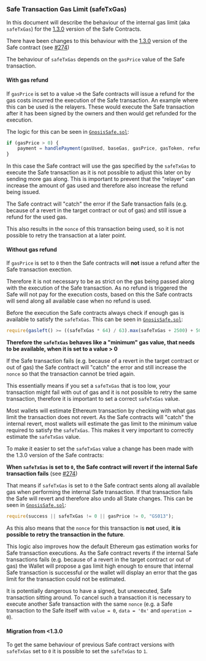 ### Safe Transaction Gas Limit (safeTxGas)
In this document will describe the behaviour of the internal gas limit (aka `safeTxGas`) for the [1.3.0](https://github.com/safe-global/safe-contracts/releases/tag/v1.3.0-libs.0) version of the Safe Contracts.

There have been changes to this behaviour with the [1.3.0](https://github.com/safe-global/safe-contracts/blob/main/CHANGELOG.md#version-130) version of the Safe contract (see [#274](https://github.com/safe-global/safe-contracts/issues/274))

The behaviour of `safeTxGas` depends on the `gasPrice` value of the Safe transaction. 

#### With gas refund

If `gasPrice` is set to a value `>0` the Safe contracts will issue a refund for the gas costs incurred the execution of the Safe transaction. An example where this can be used is the relayers. These would execute the Safe transaction after it has been signed by the owners and then would get refunded for the execution.

The logic for this can be seen in [`GnosisSafe.sol`](https://github.com/safe-global/safe-contracts/blob/main/contracts/GnosisSafe.sol#L183-L185):
```js
if (gasPrice > 0) {
    payment = handlePayment(gasUsed, baseGas, gasPrice, gasToken, refundReceiver);
}
```

In this case the Safe contract will use the gas specified by the `safeTxGas` to execute the Safe transaction as it is not possible to adjust this later on by sending more gas along. This is important to prevent that the "relayer" can increase the amount of gas used and therefore also increase the refund being issued.

The Safe contract will "catch" the error if the Safe transaction fails (e.g. because of a revert in the target contract or out of gas) and still issue a refund for the used gas. 

This also results in the `nonce` of this transaction being used, so it is not possible to retry the transaction at a later point.

#### Without gas refund

If `gasPrice` is set to `0` then the Safe contracts will **not** issue a refund after the Safe transaction exection. 

Therefore it is not necessary to be as strict on the gas being passed along with the execution of the Safe transaction. As no refund is triggered the Safe will not pay for the execution costs, based on this the Safe contracts will send along all available case when no refund is used.

Before the execution the Safe contracts always check if enough gas is available to satisfy the `safeTxGas`. This can be seen in [`GnosisSafe.sol`](hhttps://github.com/safe-global/safe-contracts/blob/main/contracts/GnosisSafe.sol#L168-L170):
```js
require(gasleft() >= ((safeTxGas * 64) / 63).max(safeTxGas + 2500) + 500, "GS010");
```

**Therefore the `safeTxGas` behaves like a "minimum" gas value, that needs to be available, when it is set to a value > 0**

If the Safe transaction fails (e.g. because of a revert in the target contract or out of gas) the Safe contract will "catch" the error and still increase the `nonce` so that the transaction cannot be tried again.

This essentially means if you set a `safeTxGas` that is too low, your transaction might fail with out of gas and it is not possible to retry the same transaction, therefore it is important to set a correct `safeTxGas` value. 

Most wallets will estimate Ethereum transaction by checking with what gas limit the transaction does not revert. As the Safe contracts will "catch" the internal revert, most wallets will estimate the gas limit to the minimum value required to satisfy the `safeTxGas`. This makes it very important to correctly estimate the `safeTxGas` value.

To make it easier to set the `safeTxGas` value a change has been made with the 1.3.0 version of the Safe contracts:

**When `safeTxGas` is set to `0`, the Safe contract will revert if the internal Safe transaction fails** (see [#274](https://github.com/safe-global/safe-contracts/issues/274))

That means if `safeTxGas` is set to `0` the Safe contract sents along all available gas when performing the internal Safe transaction. If that transaction fails the Safe will revert and therefore also undo all State changes. This can be seen in [`GnosisSafe.sol`](https://github.com/safe-global/safe-contracts/blob/main/contracts/GnosisSafe.sol#L178-L180):
```js
require(success || safeTxGas != 0 || gasPrice != 0, "GS013");
```

As this also means that the `nonce` for this transaction is **not** used, **it is possible to retry the transaction in the future**.

This logic also improves how the default Ethereum gas estimation works for Safe transaction executions. As the Safe contract reverts if the internal Safe transactions fails (e.g. because of a revert in the target contract or out of gas) the Wallet will propose a gas limit high enough to ensure that internal Safe transaction is successful or the wallet will display an error that the gas limit for the transaction could not be estimated.

It is potentially dangerous to have a signed, but unexecuted, Safe transaction sitting around. To cancel such a transaction it is necessary to execute another Safe transaction with the same `nonce` (e.g. a Safe transaction to the Safe itself with `value = 0`, `data = '0x'` and `operation = 0`).


#### Migration from <1.3.0

To get the same behaviour of previous Safe contract versions with `safeTxGas` set to `0` it is possible to set the `safeTxGas` to `1`.
